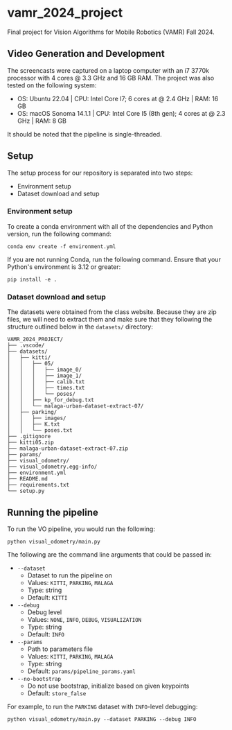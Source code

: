 # vamr_2024_project
Final project for Vision Algorithms for Mobile Robotics (VAMR) Fall 2024.

## Video Generation and Development
The screencasts were captured on a laptop computer with an i7 3770k processor with 4 cores @ 3.3 GHz and 16 GB RAM. The project was also tested on the following system: 

- OS: Ubuntu 22.04 | CPU: Intel Core I7; 6 cores at @ 2.4 GHz | RAM: 16 GB
- OS: macOS Sonoma 14.1.1 | CPU: Intel Core I5 (8th gen); 4 cores at @ 2.3 GHz | RAM: 8 GB

It should be noted that the pipeline is single-threaded. 

## Setup
The setup process for our repository is separated into two steps: 
- Environment setup
- Dataset download and setup

### Environment setup 
To create a conda environment with all of the dependencies and Python version, run the following command:
```
conda env create -f environment.yml
```

If you are not running Conda, run the following command. Ensure that your Python's environment is 3.12 or greater:
```
pip install -e .
```

### Dataset download and setup 
The datasets were obtained from the class website. Because they are zip files, we will need to extract them and make sure that they following the structure outlined below in the `datasets/` directory: 

```
VAMR_2024_PROJECT/
├── .vscode/
├── datasets/
│   ├── kitti/
│   │   ├── 05/
│   │   │   ├── image_0/
│   │   │   ├── image_1/
│   │   │   ├── calib.txt
│   │   │   ├── times.txt
│   │   │   └── poses/
│   │   ├── kp_for_debug.txt
│   │   └── malaga-urban-dataset-extract-07/
│   ├── parking/
│   │   ├── images/
│   │   ├── K.txt
│   │   └── poses.txt
├── .gitignore
├── kitti05.zip
├── malaga-urban-dataset-extract-07.zip
├── params/
├── visual_odometry/
├── visual_odometry.egg-info/
├── environment.yml
├── README.md
├── requirements.txt
└── setup.py
```

## Running the pipeline
To run the VO pipeline, you would run the following:
```
python visual_odometry/main.py
```

The following are the command line arguments that could be passed in:
-  `--dataset`
    - Dataset to run the pipeline on
    - Values: `KITTI`, `PARKING`, `MALAGA`
    - Type: string
    - Default: `KITTI`
-  `--debug`
    - Debug level
    - Values: `NONE`, `INFO`, `DEBUG`, `VISUALIZATION`
    - Type: string
    - Default: `INFO`
-  `--params`
    - Path to parameters file
    - Values: `KITTI`, `PARKING`, `MALAGA`
    - Type: string
    - Default: `params/pipeline_params.yaml`
-  `--no-bootstrap`
    - Do not use bootstrap, initialize based on given keypoints
    - Default: `store_false`

For example, to run the `PARKING` dataset with `INFO`-level debugging:
```
python visual_odometry/main.py --dataset PARKING --debug INFO
```

